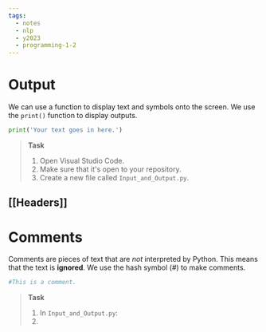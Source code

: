 ```yaml
---
tags:
  - notes
  - nlp
  - y2023
  - programming-1-2
---
```

# Output

We can use a function to display text and symbols onto the screen.
We use the `print()` function to display outputs.

```python
print('Your text goes in here.')
```

> **Task**
> 1. Open Visual Studio Code.
> 2. Make sure that it's open to your repository.
> 3. Create a new file called `Input_and_Output.py`.
## [[Headers]]

# Comments

Comments are pieces of text that are *not* interpreted by Python.
This means that the text is **ignored**.
We use the hash symbol (#) to make comments.

```python
#This is a comment.
```

> **Task**
> 1. In `Input_and_Output.py`:
> 2. 